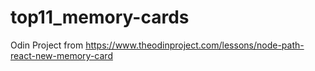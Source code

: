 # top11_memory-cards
Odin Project from https://www.theodinproject.com/lessons/node-path-react-new-memory-card
